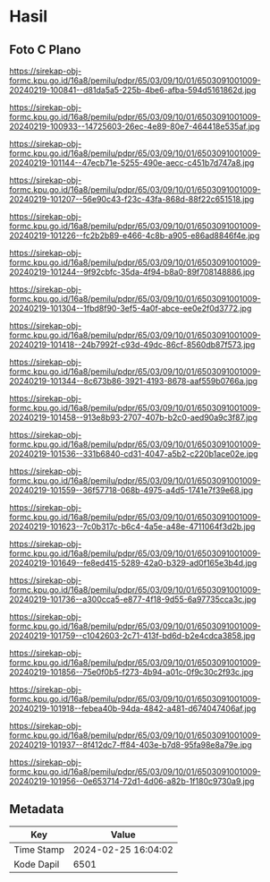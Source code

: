 # Hasil

## Foto C Plano

https://sirekap-obj-formc.kpu.go.id/16a8/pemilu/pdpr/65/03/09/10/01/6503091001009-20240219-100841--d81da5a5-225b-4be6-afba-594d5161862d.jpg

https://sirekap-obj-formc.kpu.go.id/16a8/pemilu/pdpr/65/03/09/10/01/6503091001009-20240219-100933--14725603-26ec-4e89-80e7-464418e535af.jpg

https://sirekap-obj-formc.kpu.go.id/16a8/pemilu/pdpr/65/03/09/10/01/6503091001009-20240219-101144--47ecb71e-5255-490e-aecc-c451b7d747a8.jpg

https://sirekap-obj-formc.kpu.go.id/16a8/pemilu/pdpr/65/03/09/10/01/6503091001009-20240219-101207--56e90c43-f23c-43fa-868d-88f22c651518.jpg

https://sirekap-obj-formc.kpu.go.id/16a8/pemilu/pdpr/65/03/09/10/01/6503091001009-20240219-101226--fc2b2b89-e466-4c8b-a905-e86ad8846f4e.jpg

https://sirekap-obj-formc.kpu.go.id/16a8/pemilu/pdpr/65/03/09/10/01/6503091001009-20240219-101244--9f92cbfc-35da-4f94-b8a0-89f708148886.jpg

https://sirekap-obj-formc.kpu.go.id/16a8/pemilu/pdpr/65/03/09/10/01/6503091001009-20240219-101304--1fbd8f90-3ef5-4a0f-abce-ee0e2f0d3772.jpg

https://sirekap-obj-formc.kpu.go.id/16a8/pemilu/pdpr/65/03/09/10/01/6503091001009-20240219-101418--24b7992f-c93d-49dc-86cf-8560db87f573.jpg

https://sirekap-obj-formc.kpu.go.id/16a8/pemilu/pdpr/65/03/09/10/01/6503091001009-20240219-101344--8c673b86-3921-4193-8678-aaf559b0766a.jpg

https://sirekap-obj-formc.kpu.go.id/16a8/pemilu/pdpr/65/03/09/10/01/6503091001009-20240219-101458--913e8b93-2707-407b-b2c0-aed90a9c3f87.jpg

https://sirekap-obj-formc.kpu.go.id/16a8/pemilu/pdpr/65/03/09/10/01/6503091001009-20240219-101536--331b6840-cd31-4047-a5b2-c220b1ace02e.jpg

https://sirekap-obj-formc.kpu.go.id/16a8/pemilu/pdpr/65/03/09/10/01/6503091001009-20240219-101559--36f57718-068b-4975-a4d5-1741e7f39e68.jpg

https://sirekap-obj-formc.kpu.go.id/16a8/pemilu/pdpr/65/03/09/10/01/6503091001009-20240219-101623--7c0b317c-b6c4-4a5e-a48e-4711064f3d2b.jpg

https://sirekap-obj-formc.kpu.go.id/16a8/pemilu/pdpr/65/03/09/10/01/6503091001009-20240219-101649--fe8ed415-5289-42a0-b329-ad0f165e3b4d.jpg

https://sirekap-obj-formc.kpu.go.id/16a8/pemilu/pdpr/65/03/09/10/01/6503091001009-20240219-101736--a300cca5-e877-4f18-9d55-6a97735cca3c.jpg

https://sirekap-obj-formc.kpu.go.id/16a8/pemilu/pdpr/65/03/09/10/01/6503091001009-20240219-101759--c1042603-2c71-413f-bd6d-b2e4cdca3858.jpg

https://sirekap-obj-formc.kpu.go.id/16a8/pemilu/pdpr/65/03/09/10/01/6503091001009-20240219-101856--75e0f0b5-f273-4b94-a01c-0f9c30c2f93c.jpg

https://sirekap-obj-formc.kpu.go.id/16a8/pemilu/pdpr/65/03/09/10/01/6503091001009-20240219-101918--febea40b-94da-4842-a481-d674047406af.jpg

https://sirekap-obj-formc.kpu.go.id/16a8/pemilu/pdpr/65/03/09/10/01/6503091001009-20240219-101937--8f412dc7-ff84-403e-b7d8-95fa98e8a79e.jpg

https://sirekap-obj-formc.kpu.go.id/16a8/pemilu/pdpr/65/03/09/10/01/6503091001009-20240219-101956--0e653714-72d1-4d06-a82b-1f180c9730a9.jpg


## Metadata

| Key        | Value               |
| ---------- | ------------------- |
| Time Stamp | 2024-02-25 16:04:02 |
| Kode Dapil | 6501                |



